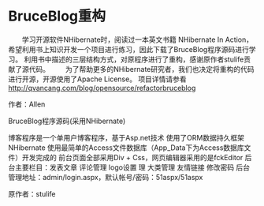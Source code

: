 # BruceBlog重构
　　学习开源软件NHibernate时，阅读过一本英文书籍 NHibernate In Action，希望利用书上知识开发一个项目进行练习，因此下载了BruceBlog程序源码进行学习。
利用书中描述的三层结构方式，对原程序进行了重构，感谢原作者stulife贡献了源代码。 
　　为了帮助更多的NHibernate研究者，我们也决定将重构的代码进行开源，开源使用了Apache License。 项目详情请参看 http://qvancang.com/blog/opensource/refactorbruceblog

作者：Allen

BruceBlog程序源码(采用NHibernate)

博客程序是一个单用户博客程序，基于Asp.net技术
使用了ORM数据持久框架NHibernate
使用最简单的Access文件数据库（App_Data下为Access数据库文件）开发完成的
前台页面全部采用Div + Css，网页编辑器采用的是fckEditor
后台主要栏目：发表文章 评论管理 logo设置 理 大类管理 友情链接 修改密码 
后台管理地址：admin/login.aspx，默认帐号/密码：51aspx/51aspx

原作者：stulife
